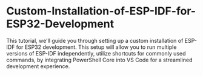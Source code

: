 # Custom-Installation-of-ESP-IDF-for-ESP32-Development
This tutorial, we'll guide you through setting up a custom installation of ESP-IDF for ESP32 development. This setup will allow you to run multiple versions of ESP-IDF independently, utilize shortcuts for commonly used commands, by integrating PowerShell Core into VS Code for a streamlined development experience.
